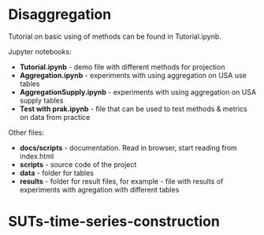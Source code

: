 # Disaggregation
Tutorial on basic using of methods can be found in Tutorial.ipynb.

Jupyter notebooks:
- **Tutorial.ipynb** - demo file with different methods for projection
- **Aggregation.ipynb** - experiments with using aggregation on USA use tables
- **AggregationSupply.ipynb** - experiments with using aggregation on USA supply tables
- **Test with prak.ipynb** - file that can be used to test methods & metrics on data from practice

Other files:
- **docs/scripts** - documentation. Read in browser, start reading from index.html
- **scripts** - source code of the project
- **data** - folder for tables
- **results** - folder for result files, for example - file with results of experiments with agregation with different tables
# SUTs-time-series-construction
